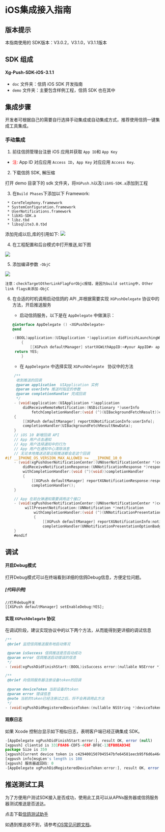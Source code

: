 # iOS集成接入指南
## 版本提示
本指南使用的 SDK版本：V3.0.2，V3.1.0，V3.1.1版本



## SDK 组成

#### Xg-Push-SDK-iOS-3.1.1


* ```doc``` 文件夹：信鸽 iOS SDK 开发指南
* ```demo``` 文件夹：主要包含样例工程，信鸽 SDK 也在其中



## 集成步骤

开发者可根据自己的需要自行选择手动集成或自动集成方式，推荐使用信鸽一键集成工具集成。



### 手动集成

1. 前往信鸽管理台注册 iOS 应用并获取 ```App ID```和 ```App Key```

* <font color= red>注:</font> App ID 对应应用 ```Access ID```，```App Key``` 对应应用 ```Access Key```.

2. 下载信鸽 SDK, 解压缩

打开 demo 目录下的 sdk 文件夹，将```XGPush.h```以及```libXG-SDK.a```添加到工程

3. 在```Build Phases```下添加以下 Framework:

```
 * CoreTelephony.framework
 * SystemConfiguration.framework
 * UserNotifications.framework
 * libXG-SDK.a 
 * libz.tbd
 * libsqlite3.0.tbd 
```
 
添加完成以后,库的引用如下: 
![](http://docs.developer.qq.com/xg/assets/编译静态库.png)

4. 在工程配置和后台模式中打开推送,如下图 

![](http://docs.developer.qq.com/xg/assets/iOSXGCap.jpg)

5. 添加编译参数 ```-ObjC``` 

![](http://docs.developer.qq.com/xg/assets/编译参数.png)

	注意：checkTargetOtherLinkFlagForObjc报错，是因为build setting中，Other link flags未添加-ObjC

6. 在合适的时机调用启动信鸽的 API ,并根据需要实现 ```XGPushDelegate``` 协议中的方法，开启推送服务

   - 启动信鸽服务，以下是在 ```AppDelegate``` 中做演示：

   ```objective-c
   @interface AppDelegate () <XGPushDelegate>
   @end

   -(BOOL)application:(UIApplication *)application didFinishLaunchingWithOptions:(NSDictionary *)launchOptions 
       {
           [[XGPush defaultManager] startXGWithAppID:<#your AppID#> appKey:<#your appKey#>  delegate:<#your delegate#>];
   	return YES;
       }
   ```

   - 在 ```AppDelegate``` 中选择实现 ```XGPushDelegate ``` 协议中的方法

```objective-c
	/**
	 收到推送的回调
	 @param application  UIApplication 实例
	 @param userInfo 推送时指定的参数
	 @param completionHandler 完成回调
	 */
	- (void)application:(UIApplication *)application 
        didReceiveRemoteNotification:(NSDictionary *)userInfo 
            fetchCompletionHandler:(void (^)(UIBackgroundFetchResult))completionHandler 
    {
    	[[XGPush defaultManager] reportXGNotificationInfo:userInfo];
    	completionHandler(UIBackgroundFetchResultNewData);
	}
	// iOS 10 新增回调 API
	// App 用户点击通知
	// App 用户选择通知中的行为
	// App 用户在通知中心清除消息
	// 无论本地推送还是远程推送都会走这个回调
#if __IPHONE_OS_VERSION_MAX_ALLOWED >= 	__IPHONE_10_0
	- (void)xgPushUserNotificationCenter:(UNUserNotificationCenter *)center 
        didReceiveNotificationResponse:(UNNotificationResponse *)response 
        withCompletionHandler:(void (^)(void))completionHandler 
        {
            [[XGPush defaultManager] reportXGNotificationResponse:response];
            completionHandler();
	}

	// App 在前台弹通知需要调用这个接口
	- (void)xgPushUserNotificationCenter:(UNUserNotificationCenter *)center
         willPresentNotification:(UNNotification *)notification 
             withCompletionHandler:(void (^)(UNNotificationPresentationOptions))completionHandler
             {
                 [[XGPush defaultManager] reportXGNotificationInfo:notification.request.content.userInfo];
                 completionHandler(UNNotificationPresentationOptionBadge | UNNotificationPresentationOptionSound | UNNotificationPresentationOptionAlert);
	}
	#endif
```


## 调试
#### 开启Debug模式

打开Debug模式可以在终端看到详细的信鸽Debug信息，方便定位问题。

##### [代码示例]

```
//打开debug开关
[[XGPush defaultManager] setEnableDebug:YES];
```



#### 实现 ```XGPushDelegate``` 协议

在调试阶段，建议实现协议中的以下两个方法，从而能得到更详细的调试信息

```objective-c
/**
 @brief 监控信鸽推送服务地启动情况

 @param isSuccess 信鸽推送是否启动成功
 @param error 信鸽推送启动错误的信息
 */
- (void)xgPushDidFinishStart:(BOOL)isSuccess error:(nullable NSError *)error;

/**
 @brief 向信鸽服务器注册设备token的回调
 
 @param deviceToken 当前设备的token
 @param error 错误信息
 @note 当前的token已经注册过之后，将不会再调用此方法
 */
- (void)xgPushDidRegisteredDeviceToken:(nullable NSString *)deviceToken error:(nullable NSError *)error;

```

#### 观察日志

如果 Xcode 控制台显示如下相似日志，表明客户端已经正确集成 SDK。

```javascript
-[AppDelegate xgPushDidFinishStart:error:], result OK, error (null)
[xgpush] clientid is 331F8A86-CDF5-4C6F-BF8C-13EFB8EAD34E
package Size is 359
[xgpush]Current device token is c4294001507045547bfe64581eecb95f6d6a46c9cf9a9a0878233f6c0e8e3b8f
[xgpush info]msgLen's length is 108
[xgpush] 服务器返回码: 0
-[AppDelegate xgPushDidRegisteredDeviceToken:error:], result OK, error (null)
```


## 推送测试工具  
为了方便用户测试SDK接入是否成功，使用此工具可以从APNs服务器或信鸽服务器测试推送是否送达。

点击下载[信鸽测试助手](http://xg.qq.com/pigeon_v2/resource/sdk/XGPushTool.zip)

如遇到推送收不到，请参考[iOS常见问题文档](http://docs.developer.qq.com/xg/ios_access/ios_faq.html)。
